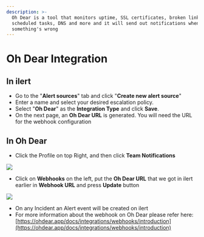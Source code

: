 ```yaml
---
description: >-
  Oh Dear is a tool that monitors uptime, SSL certificates, broken links,
  scheduled tasks, DNS and more and it will send out notifications when
  something's wrong
---
```


# Oh Dear Integration

## In ilert

* Go to the "**Alert sources**" tab and click "**Create new alert source**"
* Enter a name and select your desired escalation policy.  &#x20;
* Select "**Oh Dear**" as the **Integration Type** and click **Save**.
* On the next page, an **Oh Dear URL** is generated. You will need the URL for the webhook configuration

## In Oh Dear

* Click the Profile on top Right, and then click **Team Notifications**

![](../.gitbook/assets/ohdear\_notifications.png)

* Click on **Webhooks** on the left, put the **Oh Dear URL** that we got in ilert earlier in **Webhook URL** and press **Update** button

![](../.gitbook/assets/ohdear\_webhook.png)

* On any Incident an Alert event will be created on ilert
* For more information about the webhook on Oh Dear please refer here: [https://ohdear.app/docs/integrations/webhooks/introduction](https://ohdear.app/docs/integrations/webhooks/introduction)
